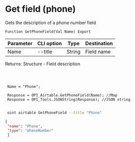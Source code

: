 ﻿---
sidebar_position: 9
---

# Get field (phone)
 Gets the description of a phone number field



`Function GetPhoneField(Val Name) Export`

 | Parameter | CLI option | Type | Destination |
 |-|-|-|-|
 | Name | --title | String | Field name |

 
 Returns: Structure - Field description

<br/>




```bsl title="Code example"
 
 Name = "Phone";
 
 Response = OPI_Airtable.GetPhoneField(Name); //Map
 Response = OPI_Tools.JSONString(Response); //JSON string
```
	


```sh title="CLI command example"
 
 oint airtable GetPhoneField --title "Phone"

```

```json title="Result"
{
 "name": "Phone",
 "type": "phoneNumber"
 }
```

